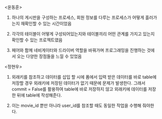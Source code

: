 <윤동훈>

1. 하나의 게시판을 구성하는 프로세스, 회원 정보를 다루는 프로세스가 어떻게 흘러가는지 재확인할 수 있는 시간이었음

2. 각각의 테이블이 어떻게 구성되어있는지와 테이블끼리 어떤 관계를 가지고 있는지 확인할 수 있는 프로젝트였음

3. 페어와 함께 네비게이터와 드라이버 역할을 바꿔가며 프로그래밍을 진행하는 것에서 오는 다양한 장점들을 느낄 수 있었음

<정현우>
1. 외래키를 참조하고 데이터를 삽입 할 시에 폼에서 입력 받은 데이터를 바로 table에 저장할 경우 외래키에
저장된 데이터가 없기 때문에 문제가 발생한다. 그래서 commit = False를 활용하여 table에 바로 저장하지
않고 외래키에 데이터를 저장한 뒤에 table에 작성해준다.

2. 이는 movie_id 뿐만 아니라 user_id를 참조할 때도 동일한 작업을 수행해 줘야한다.


